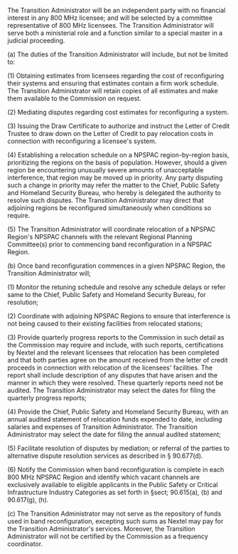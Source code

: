 The Transition Administrator will be an independent party with no financial interest in any 800 MHz licensee; and will be selected by a committee representative of 800 MHz licensees. The Transition Administrator will serve both a ministerial role and a function similar to a special master in a judicial proceeding.

(a) The duties of the Transition Administrator will include, but not be limited to:

(1) Obtaining estimates from licensees regarding the cost of reconfiguring their systems and ensuring that estimates contain a firm work schedule. The Transition Administrator will retain copies of all estimates and make them available to the Commission on request.

(2) Mediating disputes regarding cost estimates for reconfiguring a system.

(3) Issuing the Draw Certificate to authorize and instruct the Letter of Credit Trustee to draw down on the Letter of Credit to pay relocation costs in connection with reconfiguring a licensee's system.

(4) Establishing a relocation schedule on a NPSPAC region-by-region basis, prioritizing the regions on the basis of population. However, should a given region be encountering unusually severe amounts of unacceptable interference, that region may be moved up in priority. Any party disputing such a change in priority may refer the matter to the Chief, Public Safety and Homeland Security Bureau, who hereby is delegated the authority to resolve such disputes. The Transition Administrator may direct that adjoining regions be reconfigured simultaneously when conditions so require.

(5) The Transition Administrator will coordinate relocation of a NPSPAC Region's NPSPAC channels with the relevant Regional Planning Committee(s) prior to commencing band reconfiguration in a NPSPAC Region.

(b) Once band reconfiguration commences in a given NPSPAC Region, the Transition Administrator will;

(1) Monitor the retuning schedule and resolve any schedule delays or refer same to the Chief, Public Safety and Homeland Security Bureau, for resolution;
                                

(2) Coordinate with adjoining NPSPAC Regions to ensure that interference is not being caused to their existing facilities from relocated stations;

(3) Provide quarterly progress reports to the Commission in such detail as the Commission may require and include, with such reports, certifications by Nextel and the relevant licensees that relocation has been completed and that both parties agree on the amount received from the letter of credit proceeds in connection with relocation of the licensees' facilities. The report shall include description of any disputes that have arisen and the manner in which they were resolved. These quarterly reports need not be audited. The Transition Administrator may select the dates for filing the quarterly progress reports;

(4) Provide the Chief, Public Safety and Homeland Security Bureau, with an annual audited statement of relocation funds expended to date, including salaries and expenses of Transition Administrator. The Transition Administrator may select the date for filing the annual audited statement;

(5) Facilitate resolution of disputes by mediation; or referral of the parties to alternative dispute resolution services as described in § 90.677(d).

(6) Notify the Commission when band reconfiguration is complete in each 800 MHz NPSPAC Region and identify which vacant channels are exclusively available to eligible applicants in the Public Safety or Critical Infrastructure Industry Categories as set forth in §sect; 90.615(a), (b) and 90.617(g), (h).

(c) The Transition Administrator may not serve as the repository of funds used in band reconfiguration, excepting such sums as Nextel may pay for the Transition Administrator's services. Moreover, the Transition Administrator will not be certified by the Commission as a frequency coordinator.

